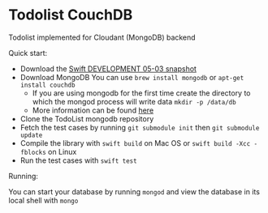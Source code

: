 # Todolist CouchDB

Todolist implemented for Cloudant (MongoDB) backend

Quick start:

- Download the [Swift DEVELOPMENT 05-03 snapshot](https://swift.org/download/#snapshots)
- Download MongoDB
  You can use `brew install mongodb` or `apt-get install couchdb`
  - If you are using mongodb for the first time create the directory to which the mongod process will write data
  `mkdir -p /data/db`
  - More information can be found [here](https://docs.mongodb.com/manual/tutorial/install-mongodb-on-os-x/)
- Clone the TodoList mongodb repository
- Fetch the test cases by running `git submodule init` then `git submodule update`
- Compile the library with `swift build` on Mac OS or `swift build -Xcc -fblocks` on Linux
- Run the test cases with `swift test`



Running:

You can start your database by running `mongod` and view the database in its local shell with `mongo`

